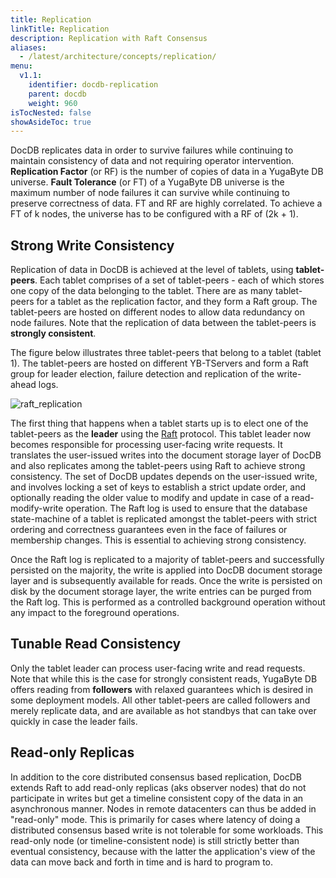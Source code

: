 ```yaml
---
title: Replication
linkTitle: Replication
description: Replication with Raft Consensus
aliases:
  - /latest/architecture/concepts/replication/
menu:
  v1.1:
    identifier: docdb-replication
    parent: docdb
    weight: 960
isTocNested: false
showAsideToc: true
---
```


DocDB replicates data in order to survive failures while continuing to maintain consistency of
data and not requiring operator intervention. **Replication Factor** (or RF) is the number of copies
of data in a YugaByte DB universe. **Fault Tolerance** (or FT) of a YugaByte DB universe is the maximum
number of node failures it can survive while continuing to preserve correctness of data. FT and RF
are highly correlated. To achieve a FT of k nodes, the universe has to be configured with a RF of
(2k + 1).

## Strong Write Consistency

Replication of data in DocDB is achieved at the level of tablets, using **tablet-peers**. Each
tablet comprises of a set of tablet-peers - each of which stores one copy of the data belonging to
the tablet. There are as many tablet-peers for a tablet as the replication factor, and they form a
Raft group. The tablet-peers are hosted on different nodes to allow data redundancy on node
failures. Note that the replication of data between the tablet-peers is **strongly consistent**.

The figure below illustrates three tablet-peers that belong to a tablet (tablet 1). The tablet-peers
are hosted on different YB-TServers and form a Raft group for leader election, failure detection and
replication of the write-ahead logs.

![raft_replication](/images/architecture/raft_replication.png)

The first thing that happens when a tablet starts up is to elect one of the tablet-peers as the
**leader** using the [Raft](https://raft.github.io/) protocol. This tablet leader now becomes
responsible for processing user-facing write requests. It translates the user-issued writes into
the document storage layer of DocDB and also replicates among the tablet-peers using Raft to achieve strong consistency.
The set of DocDB updates depends on the user-issued write, and involves locking a set of keys to
establish a strict update order, and optionally reading the older value to modify and update in case
of a read-modify-write operation. The Raft log is used to ensure that the database state-machine of
a tablet is replicated amongst the tablet-peers with strict ordering and correctness guarantees even
in the face of failures or membership changes. This is essential to achieving strong consistency.

Once the Raft log is replicated to a majority of tablet-peers and successfully persisted on the
majority, the write is applied into DocDB document storage layer and is subsequently available for reads.  Once the
write is persisted on disk by the document storage layer, the write entries can be purged from the Raft log. This is
performed as a controlled background operation without any impact to the foreground operations.

## Tunable Read Consistency

Only the tablet leader can process user-facing write and read requests. Note that while this is the
case for strongly consistent reads, YugaByte DB offers reading from **followers** with relaxed
guarantees which is desired in some deployment models. All other tablet-peers are called followers
and merely replicate data, and are available as hot standbys that can take over quickly in case the
leader fails.

## Read-only Replicas

In addition to the core distributed consensus based replication, DocDB extends Raft to add
read-only replicas (aks observer nodes) that do not participate in writes but get a timeline consistent
copy of the data in an asynchronous manner. Nodes in remote  datacenters can thus be added in "read-only"
mode. This is primarily for cases where latency of doing a distributed consensus based write is not
tolerable for some workloads. This read-only node (or timeline-consistent node) is still strictly better than
eventual consistency, because with the latter the application's view of the data can move back and
forth in time and is hard to program to.
